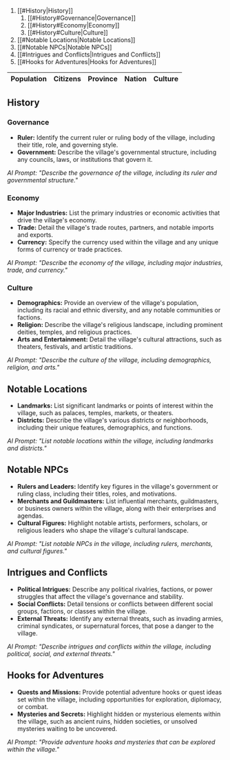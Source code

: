1. [[#History|History]]
    1. [[#History#Governance|Governance]]
    2. [[#History#Economy|Economy]]
    3. [[#History#Culture|Culture]]
2. [[#Notable Locations|Notable Locations]]
3. [[#Notable NPCs|Notable NPCs]]
4. [[#Intrigues and Conflicts|Intrigues and Conflicts]]
5. [[#Hooks for Adventures|Hooks for Adventures]]

| Population   |Citizens|Province|Nation|Culture|
| ------------ | ------ | ------ | ---- | ----- |

## History

### Governance

- **Ruler:** Identify the current ruler or ruling body of the village, including their title, role, and governing style.
- **Government:** Describe the village's governmental structure, including any councils, laws, or institutions that govern it.

*AI Prompt: "Describe the governance of the village, including its ruler and governmental structure."*

### Economy

- **Major Industries:** List the primary industries or economic activities that drive the village's economy.
- **Trade:** Detail the village's trade routes, partners, and notable imports and exports.
- **Currency:** Specify the currency used within the village and any unique forms of currency or trade practices.

*AI Prompt: "Describe the economy of the village, including major industries, trade, and currency."*

### Culture

- **Demographics:** Provide an overview of the village's population, including its racial and ethnic diversity, and any notable communities or factions.
- **Religion:** Describe the village's religious landscape, including prominent deities, temples, and religious practices.
- **Arts and Entertainment:** Detail the village's cultural attractions, such as theaters, festivals, and artistic traditions.

*AI Prompt: "Describe the culture of the village, including demographics, religion, and arts."*

## Notable Locations

- **Landmarks:** List significant landmarks or points of interest within the village, such as palaces, temples, markets, or theaters.
- **Districts:** Describe the village's various districts or neighborhoods, including their unique features, demographics, and functions.

*AI Prompt: "List notable locations within the village, including landmarks and districts."*

## Notable NPCs

- **Rulers and Leaders:** Identify key figures in the village's government or ruling class, including their titles, roles, and motivations.
- **Merchants and Guildmasters:** List influential merchants, guildmasters, or business owners within the village, along with their enterprises and agendas.
- **Cultural Figures:** Highlight notable artists, performers, scholars, or religious leaders who shape the village's cultural landscape.

*AI Prompt: "List notable NPCs in the village, including rulers, merchants, and cultural figures."*

## Intrigues and Conflicts

- **Political Intrigues:** Describe any political rivalries, factions, or power struggles that affect the village's governance and stability.
- **Social Conflicts:** Detail tensions or conflicts between different social groups, factions, or classes within the village.
- **External Threats:** Identify any external threats, such as invading armies, criminal syndicates, or supernatural forces, that pose a danger to the village.

*AI Prompt: "Describe intrigues and conflicts within the village, including political, social, and external threats."*

## Hooks for Adventures

- **Quests and Missions:** Provide potential adventure hooks or quest ideas set within the village, including opportunities for exploration, diplomacy, or combat.
- **Mysteries and Secrets:** Highlight hidden or mysterious elements within the village, such as ancient ruins, hidden societies, or unsolved mysteries waiting to be uncovered.

*AI Prompt: "Provide adventure hooks and mysteries that can be explored within the village."*